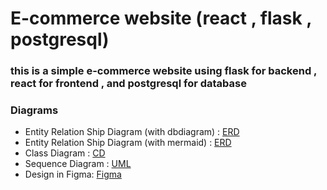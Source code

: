 # E-commerce website (react , flask , postgresql)

### this is a simple e-commerce website using flask for backend , react for frontend , and postgresql for database

### Diagrams
- Entity Relation Ship Diagram (with dbdiagram) :  [ERD](https://dbdiagram.io/d/online-shop-65edeb26b1f3d4062c9035c2)
- Entity Relation Ship Diagram (with mermaid) :  [ERD](https://www.mermaidchart.com/app/projects/b83ec9fb-bc65-4dce-922f-f18bd5ee61b9/diagrams/610b23a3-2d9b-4120-b4a2-140341e53f2b/version/v0.1/edit)
- Class Diagram :  [CD](https://www.mermaidchart.com/app/projects/b83ec9fb-bc65-4dce-922f-f18bd5ee61b9/diagrams/9348674c-24eb-4a24-9ed2-e058067959f3/version/v0.1/edit)
- Sequence Diagram :  [UML](https://viewer.diagrams.net/?tags=%7B%7D&highlight=0000ff&edit=_blank&layers=1&nav=1&title=online%20shop.drawio#R7V3rc6M4Ev9r8nEoCSEeH%2FOY2d272avcpmpv79MUMbLNLba8gJN4%2F%2FoTWLwkbBMHkEycVM0YAcLpx69b3U3rBt2v3n6K%2Fc3yVxqQ6MYEwdsNergxTQgBZv9lI7v9iI34wCIOA35RNfAU%2Fk34IOCj2zAgSePClNIoDTfNwRldr8ksbYz5cUxfm5fNadR86sZfEGngaeZH8uh%2FwiBd8lELgOrEzyRcLPmjXcxPrPziYj6QLP2AvtaG0NcbdB9Tmu4%2Frd7uSZQRr6DL%2Fr5vB86WXywm67TLDX%2F88zve%2Fvsf%2F%2Frl28YGP%2Bbzu%2FlfT18KMr%2F40Zb%2FxffbJKUrEvNvne4KUqTkjT3obpmuIjYA2Uc%2FChdr9nnGvgK7Ad29kDgNGfFu%2BYlVGATZ7XevyzAlTxt%2Fls31ykSFjcV0uw5I9u0AO%2BLfg01A3g7%2BhbCkGxM4wr5lGu%2FYJfwGZBqe5dV%2B9hNwyXNsAyP57GvFVZsTY1njJ%2BJjPpejRfnUitTsA6f2OyhvYonyEsVJwGSRH67pOiMkjdMlXdC1H32ndMP58D%2BSpjuuO%2F42pU0ukXVwm2lCxqjIT5JwxgaT1I9TeZhdy%2Bdxi4tqx02OMa7Euz%2FYwRdgoOL4v9lJA3huMfDwVr%2F8YVc%2FeiRxyKiZic5%2B8C1MswmhAUybH%2FMJLciPq%2Fmyg13tQJxtT86Mhu%2BVp5pMwELRYxL5afjSnKtNKvh0jzRkTyll03YMD4PqBzVkk%2BGJgRB07ea0Cd3GM8Jnqqu2MHk2e21uYDYnR55hQg84heALT2FMXpBUegoTDn9Xu2yTXZBIcl%2BS7QOqYMsg5K9zmi%2FCJGOoCWj2T0QX2VzrVkX57j8z23MmPsUkCf%2F2n%2FP5MtnhfyybHN%2Fd4Ac2MqfrQhXgUbzilohPVuF%2FXe6OIIIsjedKXnEJnc8Tkg7COHcyGAaaAMZ4cRy%2FtAIXBzQV3hOMVlccQR5uTuS6BrIr2IKmbsjhSQL4e0heM0bENNjO%2BFOnBxXuUUeIGWTGK6vJy14k7Yst3DIcuCDZNb2CiyrPpSFKpiXgQHd8MeW5BKxSjikISnJ3GwQVpOQr0Ex5GeuniS4ItAvXpNAFTRVdMGPNGWsv3THHPRNzsClOBA3TQQA1wwD6wI91yKXx9zenZJXwVRBIlySPLNHNJlwvpg1KSBUoQWiNhkrTCQp9ClRCSJjkXFRCYpxRPQ7JQZnfyIq%2BkBJ2Kn9oHtOVpmjkDQNGB0I1I4CROR4YOVcwuigwcvsCI1c7MJIDjU8kIvvF2B6M%2FN2K5H8U3ZCYEZaqjhIPhDzOZ0AeOax3achTZLIaWSx8PIdVy6cB12lClgPMISGLkTYHiyNMsQ844ANgG7aaAW0GSIwAZ6fHbNczIKrSY7A5ueMZnud6UNMFoSXHQR9LsPPXeWSK0WHpJ0Qx4g218vPaBU%2FfvBjssIxr4kVbfUSNYfMwiu5pROP8XjT3A8ffI1VM%2FyS1M8%2BWjYHF7yjgkcPeQc50r7DAktMBgW1gbhgaSLAfqpdSmGJaqrdaCkteq8iqUCE9NxeBnyxzBsAmsdvqUnpBUOuA7a7RDbfQDfcDqqbT5FxZwvTuagNHFIFu7mJvgNgl63wmt6sVg4HrBhj2lLFh7mpOnM8oJc64UtJh9VrxHg6BwT0ArpTaL6zmCawVs2q9QS3ukpVVD7X4tLM6oBKVSvNRJRInGhtqsZwL1ZLbBzzEcbiNTc%2BwbYHhyLDOXK20TAdbphua86Z6zqtiaLZetO1D68WP8Pb4zHs2A%2Bn0WCy%2FDC8ac8N%2B0pG62oB%2BxKJDpYT%2BjpRU2uiodqQGXMV017bTSqR0NTKYEpW8HkuJJrEaEZXIVL0asS9jNWJ31rarI9u75nXIJemveVIVm61a8zRYH3ROWnXQPFvpiqNvzUNNa4dGdhntDmGDy9M5BFXrnFwaqkDnTquS0nXX0KqER1alSay%2BJFVSbr46ZGiTpb%2FJPm5X0e0spfU8eZ5Tf6RJmNcZoYdnmqZ01ZJIT6lAfrpNo3DN6Fy0KwACT7jW9kB0Sy6iN0s9qBEetRDeHozwHYJMH0qN4%2By3TZ7t%2FKc9Nb6I%2FSBkZK2Lf%2F7bUxaHEV7ghGeYqEUFcAsuuhJ49ccNOQjxW%2FXOdUQXLe9aD9sGIi8n4Q%2BD%2FPibvwqjjHA%2Fk%2BiFZDP3xBYkssWyDadWKASAXNngtrDIlO1LbyxyOixxJ6cwpX04qi5uK3AZjjMUK9rcWjvKtCHZ5A0LKp7Yf22zxi53jU8L%2Fn9%2By3Mx8FjU0e%2FH2Vd7Fq9lY%2FsnFMPKdBIMrJPIQYZYguAYrisxH5e6O5omdljyTk4TLa9FE08g5Nhq2eYiCzp2n7%2BJ0qZgk9UkDPTVpKHrI3XUJNvqYtPK7N5o2tPmkIsWqqg3%2FlQKZNv6KpCcTroNVqM7633Y%2B6M92yzbajS2AvLqddSmbW6HCNxECrsx6BqiGYrYXofQV%2FInSWfLm9rLCST%2B%2BkL27yhkBC67LoJ6KBQ0udCkNo%2FAREKMR1KYdwaBJMUTeI9h9rv%2FynncafW2yHpqGqtk5hMj2bFV%2BerH%2Fm7Dz7T9x4yuExqRHvhvYsMSoK4l2u20hSesodivRbT7ZIYJAqU5W7HM2j2%2FXtsyXLn2rAjYetVrHiNFvr0OTqIO%2FIcH3gUfh%2F%2FI8wy3me5w2BBwz5MCsU4Gie%2FsDMz0MgKqO9dN5ZUaPXJdTHJJNn1wrmtQeqqKl7YQYfHMMxH8VNnyyDxtaS2tQJNPZqs1s9%2BeWJh4sfabE%2FbSU9fiG1gYVDirKnsNYZf3cvRukFBvdoC8m2azA1gOnNk%2BvNl3Ybje4R1chSJm0AsS9dcx%2BFg78ryG5gPtyNnsh9uRY9M1cL0deSdUGq%2FfAiy6HH%2FyduQcZGRx1LjvApxsV8%2FL6hks2kwXGkUh20d7kuO8XQsW%2FRyN4ONgA89p9yTnynfQkZpE22AINVipdopP4K5exzV%2B1at8vCu1reuiRwJd1fW6EE62GeVFW3a2SujNstum7pZdrpZt7AwwWcOurOfkmIZ9EtEqSadUv7NUNiy6ArdewO0C49wtFSQhY0sy6GIx3qMPcBfUautlPnHsrm01Ol3sLiBlYtit3Ok2r%2BE0HbHbQT0Bt6PdrhMlFn3e3be41k0dsrWIo52Ojh3alFVN%2F6OzqwPEieyxq0G6bHd9eSbaUb%2B8mmxcbJqbtDgOMNDZDZWEuewsTa%2FvVnawZX%2Fo6152ldaqMPEjbmYHO%2B3gq0GurNDHDt6A2qpf1JM3oLzet2Xf7gv0BiQ8xqq9gZbNQ6%2FegMbegNvX%2FpGufiv5lr1MrxtICpqqxAMYbx832GkLSQ08gGJD%2B9MewN5XmJwH4IxdJ9OyvewEPABXeTygZafMqwegswfQ16atrnabtsKWbTw%2F6a6tXC2nbu6tLvlCDYL6e3M%2FOSPujtybtnSbJmbElefdrS4vwettxC9s%2F%2BNRrD9GgqA5nmEJfb362dM4n9nWd09j2LJj6%2Bfa1JjruCx3Kt6uY4cxzZqUVpdnnYd%2BpUFG5K%2F%2FBw%3D%3D)
-  Design in Figma: [Figma](https://www.figma.com/file/4qDVfWAmKkw93BvpsZRm5q/html.to.design-(Community)?type=design&node-id=0%3A1&mode=design&t=QbRMLxGlGMx0V16p-1) 
